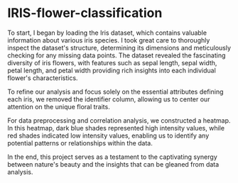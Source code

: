 # IRIS-flower-classification
To start, I began by loading the Iris dataset, which contains valuable information about various iris species. I took great care to thoroughly inspect the dataset's structure, determining its dimensions and meticulously checking for any missing data points. The dataset revealed the fascinating diversity of iris flowers, with features such as sepal length, sepal width, petal length, and petal width providing rich insights into each individual flower's characteristics. 

To refine our analysis and focus solely on the essential attributes defining each iris, we removed the identifier column, allowing us to center our attention on the unique floral traits.

For data preprocessing and correlation analysis, we constructed a heatmap. In this heatmap, dark blue shades represented high intensity values, while red shades indicated low intensity values, enabling us to identify any potential patterns or relationships within the data.

In the end, this project serves as a testament to the captivating synergy between nature's beauty and the insights that can be gleaned from data analysis.
